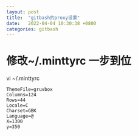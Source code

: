 ```yaml
---
layout: post
title:  "gitbash的proxy设置"
date:   2022-04-04 10:30:38 +0800
categories: gitbash
---
```


# 修改~/.minttyrc 一步到位


vi ~/.minttyrc

```shell
ThemeFile=gruvbox
Columns=124
Rows=44
Locale=C
Charset=GBK
Language=@
X=1300
y=350
``` 